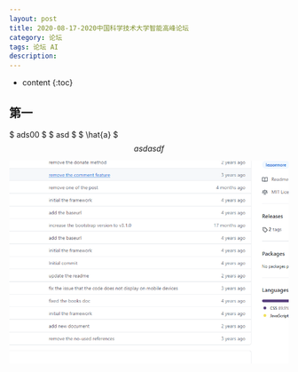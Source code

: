 ```yaml
---
layout: post
title: 2020-08-17-2020中国科学技术大学智能高峰论坛
category: 论坛
tags: 论坛 AI 
description: 
---
```


* content
{:toc}

## 第一


$ ads00 $
$ asd  $
$ \hat{a} $
$$asdasdf$$

![enter description here](https://raw.githubusercontent.com/ZhaoKangkang0572/imgbed/master/小书匠/1598256281485.png)
